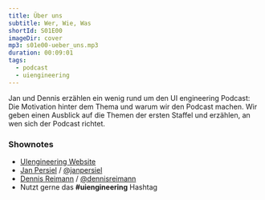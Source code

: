 ```yaml
---
title: Über uns
subtitle: Wer, Wie, Was
shortId: S01E00
imageDir: cover
mp3: s01e00-ueber_uns.mp3
duration: 00:09:01
tags:
  - podcast
  - uiengineering
---
```


Jan und Dennis erzählen ein wenig rund um den UI engineering Podcast: Die Motivation hinter dem Thema und warum wir den Podcast machen. Wir geben einen Ausblick auf die Themen der ersten Staffel und erzählen, an wen sich der Podcast richtet.

<!-- more -->

### Shownotes

- [UIengineering Website](https://www.uiengineering.de/)
- [Jan Persiel](http://www.persiel.com/) / [@janpersiel](https://twitter.com/janpersiel)
- [Dennis Reimann](https://dennisreimann.de/) / [@dennisreimann](https://twitter.com/dennisreimann)
- Nutzt gerne das __#uiengineering__ Hashtag
